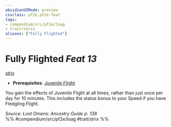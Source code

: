 ```yaml
---
obsidianUIMode: preview
cssclass: pf2e,pf2e-feat
tags:
- compendium/src/pf2e/loag
- trait/strix
aliases: ["Fully Flighted"]
---
```

# Fully Flighted  *Feat 13*  
[strix](../../Rules/traits/strix-loag.md)  

- **Prerequisites**: [Juvenile Flight](juvenile-flight-loag.md)

You gain the effects of Juvenile Flight at all times, rather than just once per day for 10 minutes. This includes the status bonus to your Speed if you have Fledgling Flight.

*Source: Lost Omens: Ancestry Guide p. 138*  
%% #compendium/src/pf2e/loag #trait/strix %%